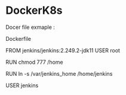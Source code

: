 # DockerK8s

Docer file exmaple :

Dockerfile

FROM jenkins/jenkins:2.249.2-jdk11
USER root 

RUN chmod 777 /home

RUN ln -s /var/jenkins_home /home/jenkins

USER jenkins
